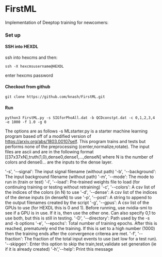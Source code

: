 # FirstML
Implementation of Deeptop training for newcomers:

### Set up
#### SSH into HEXDL
ssh into hexcms and then:
```
ssh -X hexcmsusername@HEXDL
```
enter hexcms password

#### Checkout from github
```
git clone https://github.com/knash/FirstML.git
```
#### Run
```
python3 FirstML.py -s SIGforPhoAll.dat -b QCDconstpt.dat -c 0,1,2,3,4 -e 1000 -f 1.0 -g 0
```

The options are as follows
-s
MLstarter.py is a starter machine learning program based off of a modified version of https://arxiv.org/abs/1803.00107self.
This program trains and tests but performs none of the preprocessing (center,normalize,rotate).
The input files are ascii and are in the following format [[37x37xN],truth(1,0),dense0,dense1,...,denseN] where N is the number of colors and dense0...
are the inputs to the dense layer.

'-s', '--signal': The input signal filename (without path)
'-b', '--background': The input background filename (without path)
'-m', '--mode': The mode to run in (train or test)
'-l', '--load': Pre-trained weights file to load (for continuing training or testing without retraining)
'-c', '--colors': A csv list of the indices of the colors (in N) to use
'-d', '--dense': A csv list of the indices of the dense inputs (in denseN) to use
'-p', '--post': A string to append to the output filenames created by the script
'-g', '--gpus': A csv list of the GPUs to use (for HEXDL this is 0 and 1).  Before running, use nvidia-smi to see if a GPU is in use.
If it is, then use the other one.  Can also specify 0,1 to use both, but this is still in testing.
'-D', '--directory': Path used by the -s and -b options
'-e', '--epochs': Total number of training epochs.  After this is reached, prematurely end the training.
If this is set to a high number (1000) then the training ends after the convergence criterea are met.
'-f', '--fraction': The fraction of the total input events to use (set low for a test run).
'--skipgen': Enter this option to skip the train,test,validate set generation (ie if it is already created)
'-h','--help': Print this message
